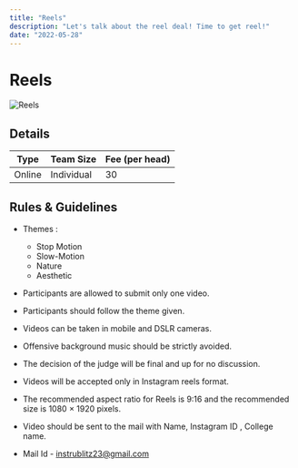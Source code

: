 ```yaml
---
title: "Reels"
description: "‌Let's talk about the reel deal! Time to get reel!"
date: "2022-05-28"
---
```


# Reels

<img src="/posters/35.jpg" alt="Reels" class="w-full lg:w-96 mx-auto object-cover" />

## Details

| Type   | Team Size  | Fee (per head) |
| ------ | ---------- | -------------- |
| Online | Individual | 30             |

## Rules & Guidelines

-   Themes :
    * Stop Motion
    * Slow-Motion
    * Nature
    * Aesthetic


-   Participants are allowed to submit only one video.
-   Participants should follow the theme given.
-   Videos can be taken in mobile and DSLR cameras.
-   Offensive background music should be strictly avoided.
-   The decision of the judge will be final and up for no discussion.
-   Videos will be accepted only in Instagram reels format.
-   The recommended aspect ratio for Reels is 9:16 and the recommended size is 1080 × 1920 pixels.
-   Video should be sent to the mail with Name, Instagram ID , College name.
-   Mail Id - instrublitz23@gmail.com